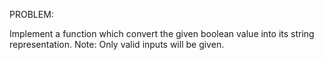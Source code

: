 PROBLEM:

Implement a function which convert the given boolean value into its string representation.
Note: Only valid inputs will be given.
